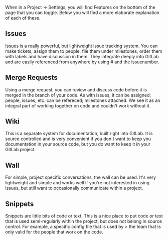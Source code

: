 When in a Project -> Settings, you will find Features on the bottom of the page that you can toggle.
Below you will find a more elaborate explanation of each of these.


## Issues

Issues is a really powerful, but lightweight issue tracking system.
You can make tickets, assign them to people, file them under milestones, order them with labels and have discussion in them.
They integrate deeply into GitLab and are easily referenced from anywhere by using # and the issuenumber.


## Merge Requests

Using a merge request, you can review and discuss code before it is merged in the branch of your code.
As with issues, it can be assigned; people, issues, etc. can be refereced; milestones attached.
We see it as an integral part of working together on code and couldn't work without it.


## Wiki

This is a separate system for documentation, built right into GitLab.
It is source controlled and is very convenient if you don't want to keep you documentation in your source code, but you do want to keep it in your GitLab project.


## Wall

For simple, project specific conversations, the wall can be used.
It's very lightweight and simple and works well if you're not interested in using issues, but still want to occasionally communicate within a project.


## Snippets

Snippets are little bits of code or text.
This is a nice place to put code or text that is used semi-regularly within the project, but does not belong in source control.
For example, a specific config file that is used by > the team that is only valid for the people that work on the code.
